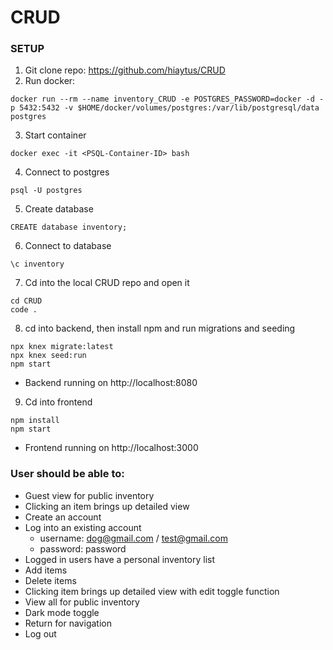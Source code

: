 # CRUD

### SETUP
1. Git clone repo: https://github.com/hiaytus/CRUD
2. Run docker:
```
docker run --rm --name inventory_CRUD -e POSTGRES_PASSWORD=docker -d -p 5432:5432 -v $HOME/docker/volumes/postgres:/var/lib/postgresql/data postgres
```
3. Start container
```
docker exec -it <PSQL-Container-ID> bash
```
4. Connect to postgres
```
psql -U postgres
```
5. Create database
```
CREATE database inventory;
```
6. Connect to database
```
\c inventory
```
7. Cd into the local CRUD repo and open it
```
cd CRUD
code .
```

8. cd into backend, then install npm and run migrations and seeding
```
npx knex migrate:latest
npx knex seed:run
npm start
```
- Backend running on http://localhost:8080

9. Cd into frontend
```
npm install
npm start
```
- Frontend running on http://localhost:3000

### User should be able to:
- Guest view for public inventory
- Clicking an item brings up detailed view
- Create an account
- Log into an existing account 
  - username: dog@gmail.com / test@gmail.com
  - password: password
- Logged in users have a personal inventory list
- Add items
- Delete items 
- Clicking item brings up detailed view with edit toggle function
- View all for public inventory 
- Dark mode toggle
- Return for navigation
- Log out
